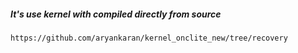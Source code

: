 ##### It's use kernel with compiled directly from source

```
https://github.com/aryankaran/kernel_onclite_new/tree/recovery
```
